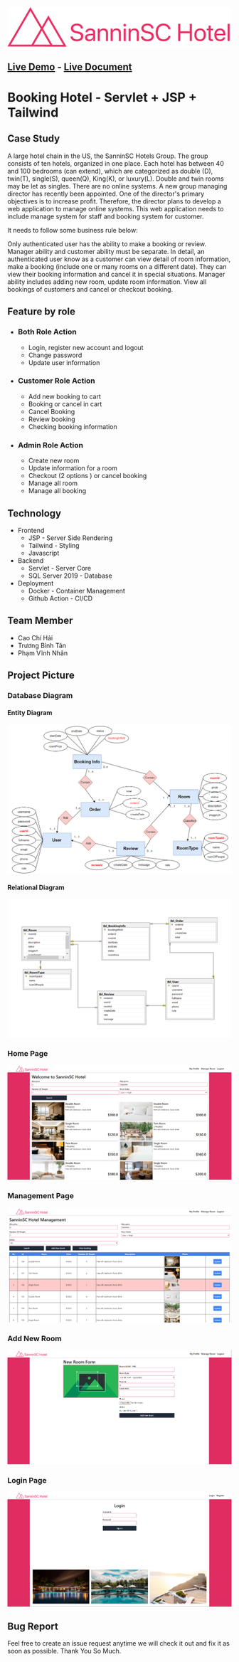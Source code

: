 [![SinninSC Logo](data/images/logo.png)](http://mychess.website/PRJ301_SE08D_BookingHotel)

## [Live Demo](https://booking.vinhnhan.com/PRJ301_SE08D_BookingHotel) - [Live Document](https://heaty566.github.io/cv/PRJ301_SE08D_BookingHotel_REPORT.pdf)

# Booking Hotel - Servlet + JSP + Tailwind

## Case Study

A large hotel chain in the US, the SanninSC Hotels Group. The group consists of ten hotels, organized in one place. Each hotel has between 40 and 100 bedrooms (can extend), which are categorized as double (D), twin(T), single(S), queen(Q), King(K), or luxury(L). Double and twin rooms may be let as singles. There are no online systems. A new group managing director has recently been appointed. One of the director's primary objectives is to increase profit. Therefore, the director plans to develop a web application to manage online systems. This web application needs to include manage system for staff and booking system for customer.

It needs to follow some business rule below:

Only authenticated user has the ability to make a booking or review. Manager ability and customer ability must be separate. In detail, an authenticated user know as a customer can view detail of room information, make a booking (include one or many rooms on a different date). They can view their booking information and cancel it in special situations. Manager ability includes adding new room, update room information. View all bookings of customers and cancel or checkout booking.

## Feature by role

- ### Both Role Action
     - Login, register new account and logout
     - Change password
     - Update user information
- ### Customer Role Action
     - Add new booking to cart
     - Booking or cancel in cart
     - Cancel Booking
     - Review booking
     - Checking booking information
- ### Admin Role Action
     - Create new room
     - Update information for a room
     - Checkout (2 options ) or cancel booking
     - Manage all room
     - Manage all booking

## Technology

- Frontend
     - JSP - Server Side Rendering
     - Tailwind - Styling
     - Javascript
- Backend
     - Servlet - Server Core
     - SQL Server 2019 - Database
- Deployment
     - Docker - Container Management
     - Github Action - CI/CD

## Team Member

- Cao Chí Hải
- Trương Bỉnh Tân
- Phạm Vĩnh Nhân

## Project Picture

### Database Diagram

#### Entity Diagram

![Database Page](data/database/entity-diagram.png)

#### Relational Diagram

![Database Page](data/database/database.png)

### Home Page

![Home Page](data/images/home.png)

### Management Page

![Management Page](data/images/manager.png)

### Add New Room

![Add New Room Page](data/images/newroom.png)

### Login Page

![Login Page](data/images/login.png)

## Bug Report

Feel free to create an issue request anytime we will check it out and fix it as soon as possible. Thank You So Much.
